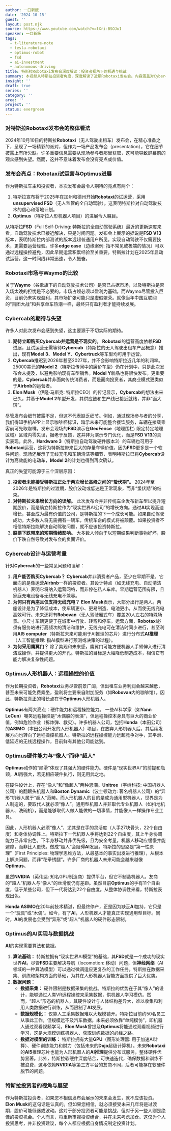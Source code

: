```yaml
---
author: 一口新飯
date: '2024-10-15'
guest: ''
layout: post.njk
source: https://www.youtube.com/watch?v=lXri-BSOJuI
speaker: 一口新飯
tags:
  - t-literature-note
  - tesla-robotaxi
  - optimus-robot
  - fsd
  - ai-investment
  - autonomous-driving
title: 特斯拉Robotaxi发布会深度解读：投资者视角下的机遇与挑战
summary: 本视频从特斯拉投资者角度，深度解读了近期Robotaxi发布会。内容涵盖对Cybercab的常见误解、Optimus人形机器人的潜在价值，以及特斯拉作为现实世界AI公司的长期增长前景，并分享了对未来投资策略的思考。
insight: ''
draft: true
series: ''
category: ''
area: ''
project: ''
status: evergreen
---
```

### 对特斯拉Robotaxi发布会的整体看法

2024年10月10日的特斯拉**Robotaxi**（无人驾驶出租车）发布会，在精心准备之下，呈现了一场精彩的派对，但作为一场产品发布会（presentation），它在细节披露上有所欠缺。许多重要信息需要从现场参与者那里获取，这可能导致屏幕前的观众感到失望。然而，这并不意味着发布会没有亮点或价值。

### 发布会亮点：Robotaxi试运营与Optimus进展

作为特斯拉车主和投资者，本次发布会最令人期待的亮点有两个：
1.  特斯拉宣布将于2025年在加州和德州开始**Robotaxi**的试运营，采用**unsupervised FSD**（无人监管的全自动驾驶）。这表明特斯拉对自动驾驶技术的信心和落地计划。
2.  **Optimus**（特斯拉人形机器人项目）的进展令人瞩目。

从特斯拉**FSD**（Full Self-Driving: 特斯拉的全自动驾驶系统）最近的更新速度来看，自动驾驶技术已接近解决，只是时间问题。发布会上展示的据说是**FSD V13**版本，表明特斯拉内部测试的版本远超普通用户所见。实现自动驾驶不仅需要技术，更需要运营经验。许多**edge case**（边缘案例: 指不常见或极端的情况）可以通过远程操控避免，因此早期运营积累经验至关重要。特斯拉计划在2025年启动试运营，这一时间线非常迅速，令人振奋。

### Robotaxi市场与Waymo的比较

关于**Waymo**（谷歌旗下的自动驾驶技术公司）是否已占据市场，以及特斯拉是否入场太晚的担忧是不必要的。市场占领必须以盈利为基础，而Waymo尽管投入巨资，目前仍未实现盈利，其市场扩张可能只是虚假繁荣。就像当年中国互联网的“百团大战”和共享单车热潮一样，最终只有盈利者才能持续发展。

### Cybercab的期待与失望

许多人对此次发布会感到失望，这主要源于不切实际的期待。
1.  **期待立即购买Cybercab并运营是不现实的。** **Robotaxi**的运营高度依赖**FSD**进展，且试运营无需等待**Cybercab**（特斯拉的无人驾驶出租车产品概念）推出，现有**Model 3**、**Model Y**、**Cybertruck**等车型均可用于运营。
2.  **Cybercab**推迟到2026年甚至2027年，并不会影响特斯拉近几年的利润率。25000美元的**Model 2**（特斯拉传闻中的廉价车型）仍在计划中，只是此次发布会未提及，以避免影响现有车型销售。**Model Y**新品也将很快发布。更重要的是，**Cybercab**并非面向传统消费者，而是面向投资者，其商业模式更类似于**Airbnb**的运营者。
3.  **Elon Musk**（伊隆·马斯克: 特斯拉CEO）的传记显示，**Cybercab**的想法由来已久，并基于**Model 2**车型开发，其供应链和生产线已接近就绪，并非“画大饼”。

尽管发布会细节披露不足，但这不代表缺乏细节。例如，通过现场参与者的分享，我们得知手机APP上显示咖啡杯标识，暗示未来可能整合餐饮服务，车辆在接载乘客前可先取咖啡。发布会现场的**FSD**演示在**GeoFence**（地理围栏: 限定特定地理区域）区域内零失误，据老于反馈，这并非为演示专门优化，而是**FSD V13**的真实表现。此外，**Hardware 3**（特斯拉自动驾驶硬件版本3）的车辆也可用于**Robotaxi**运营，这将为特斯拉带来巨大的存量车辆价值，因为**FSD**更多是一个软件问题。现场还展示了无线充电和车辆清洁等细节，表明特斯拉已将**Cybercab**设计为高效能的电动车，**Model 2**的计划也得到再次确认。

真正的失望可能源于三个深层原因：
1.  **投资者未能接受特斯拉正处于两次增长高峰之间的“蛰伏期”。** 2024年至2026年是特斯拉的过渡期，股价波动或低迷是正常现象，而非“蛰伏期”的结束。
2.  **对特斯拉未来增长方向的误解。** 此次发布会并非传统车企发布新车型以提升短期股价，而是确立特斯拉作为“现实世界AI公司”的增长方向。通过**AI**实现高速增长，甚至成为最有价值的公司，是特斯拉的下一个成长可能。如果自动驾驶成功，大多数人将无需拥有一辆车，传统车企的模式将被颠覆。如果投资者不相信特斯拉能解决自动驾驶问题，就不应该投资特斯拉。
3.  **股票下跌带来的短期情绪影响。** 大多数人倾向于以短期结果判断事物好坏，股价下跌自然导致对发布会的负面评价。

### Cybercab设计与运营考量

针对**Cybercab**的一些常见问题和误解：
1.  **用户能否购买Cybercab？** **Cybercab**并非消费者产品，至少在早期不是。它面向的是像运营**Airbnb**一样的投资者。其设计特点（如无线充电、自动清洁机器人）表明它将纳入运营网络，而非停在私人车库。早期运营范围有限，且家庭充电设备与无线充电不兼容。
2.  **为何只有两座且仅支持无线充电？** **Elon Musk**表示，大部分出行是两人。两座设计是为了降低成本，使车辆更小、更易制造、电池更小，从而使无线充电高效可行。未来还将有**Robovan**（无人驾驶厢式车）覆盖20人左右的特殊场景。小尺寸车辆更便于在城市中行驶、转弯和停车。运营方面，**Robotaxi**必须有服务站进行高频次的清洁和维护，无线充电可在清洁时同步进行，甚至利用**AI5 computer**（特斯拉未来可能用于AI推理的芯片）进行分布式**AI推理**（人工智能推理: 指AI模型进行预测或决策的过程）。
3.  **为何采用鹰翼门？** 除了美观和未来感，鹰翼门可能方便机器人手臂伸入进行清洁或操作，并提供更大的开孔。特斯拉的目标是大幅降低制造成本，相信它有能力解决复杂性问题。

### Optimus人形机器人：远程操控的价值

作为长期投资者，**Robotaxi**业务尽管前景广阔，但出租车业务利润会越来越低，甚至未来可能免费乘坐，盈利将主要来自附加服务（如**Robovan**内的咖啡馆）。因此，特斯拉真正的增长点在于**Optimus**人形机器人。

**Optimus**有两大亮点：硬件能力和远程操控能力。
一些AI科学家（如**Yann LeCun**）嘲笑远程操控是“木偶般的表演”，但远程操控本身具有巨大的商业价值，例如危险作业（拆炸弹、救灾）。许多机器人公司，包括**Honda**（本田公司）的**ASIMO**（本田公司开发的人形机器人）项目，在放弃人形机器人后，其后续发展方向也转向了远程操控机器人。特斯拉的远程操控能力远超竞争对手，其平滑、低延迟的无线远程操作，目前鲜有其他公司能达到。

### Optimus硬件能力与“像人”而非“超人”

**Optimus**动作的“顺滑”体现了其强大的硬件能力。硬件是“现实世界AI”的前提和瓶颈，**AI**再强大，若无相应硬件执行，则无用武之地。

在硬件设计上，存在“像人”和“像超人”两种思潮。**Unitree**（宇树科技: 中国机器人公司）的翻跟头机器人和**Boston Dynamic**（波士顿动力: 著名机器人公司）的“异形”机器人属于“超人”范畴。而人形机器人的目的是成为通用型机器人，世界是为人制造的，要取代人就必须“像人”。通用型机器人并非取代专业机器人（如扫地机器人、洗碗机），而是能够取代人做人能做的一切事情，并能像人一样操作专业工具。

因此，人形机器人必须“像人”，尤其是在手的灵活度（人手27块骨头，22个自由度）和身体协调性上。特斯拉下一代机器人手将达到22个自由度，其上半身协调能力已非常出色。下半身移动并非优先级，且为安全考量，机器人移动应缓慢并能避障，而非比人更快。做成“超人”会阻碍**AI**发展。特斯拉的思路是“第一性原理”（First Principles: 物理学思维方法，从最基本的事实出发进行推理），从根本上解决问题，而非“花拳绣腿”。许多厂商的机器人未来可能会越来越像**Optimus**。

虽然**NVIDIA**（英伟达: 知名GPU制造商）提供平台，但它不制造机器人。友商的“超人”机器人与“像人”的丝滑度仍有差距。虽然目前**Optimus**的手有11个自由度，低于某些公司，但下一代将达到22个自由度。从整体协调性来看，特斯拉表现出色。

**Honda ASIMO**在20年前技术精湛，但最终停产，正是因为缺乏**AI**加持，它只是一个“玩具”或“木偶”。如今，有了**AI**，人形机器人才能真正实现通用型目标。同时，**AI**的发展也会受到“异形”或“超人”机器人的硬件形态限制。

### Optimus的AI实现与数据挑战

**AI**的实现需要算法和数据。
1.  **算法基础：** 特斯拉拥有“现实世界AI模型”的基础，其**FSD**就是一个成功的现实世界**AI**。尽管**FSD**主要解决导航（locomotion: 移动）问题，但**神经网络**（AI领域的一种算法模型）可以通过微调适应更复杂的工作任务。特斯拉在数据采集、训练和架构方面的基础，为其在人形机器人智能方面提供了巨大优势。
2.  **数据问题：**
    *   **数据采集：** 硬件限制是数据采集的挑战。特斯拉的优势在于其“像人”的设计，能够通过人类VR远程操控来采集数据，供机器人学习模仿。然而，“超人”形态的机器人，其硬件设计与人体结构差异大，难以收集和利用人类数据进行训练，从而限制了**AI**发展。
    *   **数据规模化：** 仅靠人工采集数据难以大规模铺开。特斯拉目前约50名员工从事此工作，但规模远不及汽车数据。未来必须依靠“单纯模仿”，即机器人通过观看视频学习。**Elon Musk**曾提及**Optimus**将能通过观看视频进行学习，这是大规模训练机器人、获取训练数据的必经之路。
    *   **数据对模型的训练：** 特斯拉拥有大量**GPU**（图形处理器: 用于加速AI计算）、硬件训练能力和财力（包括未来的**Dojo**超级计算机）。未来**Robotaxi**的**AI5**推理芯片也能为人形机器人的**AI推理**提供分布式服务，整体硬件优势显著。此外，特斯拉软硬件深度结合，可快速迭代，确保数据和训练不被浪费，这与依赖**NVIDIA**等第三方平台的友商不同，后者可能存在软硬件脱节的问题。

### 特斯拉投资者的视角与展望

作为特斯拉投资者，如果您不相信发布会展示的未来会发生，就不应该投资。**Elon Musk**的这句话是认真的。但如果您相信，就必须接受未来几年将是过渡期，股价可能低迷或波动。这对于部分投资者可能是挑战，但对于另一些人则是绝佳的投资机会。个人而言，将重新审视投资组合，并在未来考虑加仓。这仅为个人投资思考，并非投资建议，每个人都应根据自身情况制定投资计划。